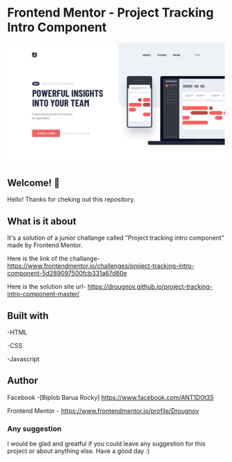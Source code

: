 # Frontend Mentor - Project Tracking Intro Component

![Design preview for project tracking intro component](./design/desktop-design.jpg)

## Welcome! 👋

Hello! Thanks for cheking out this repository.

## What is it about

It's a solution of a junior challange called "Project tracking intro component" made by Frontend Mentor.

Here is the link of the challange-
https://www.frontendmentor.io/challenges/project-tracking-intro-component-5d289097500fcb331a67d80e

Here is the solution site url-
https://drougnov.github.io/project-tracking-intro-component-master/

## Built with

-HTML

-CSS

-Javascript

## Author

Facebook -[Biplob Barua Rocky] https://www.facebook.com/ANT1D0t35

Frontend Mentor - https://www.frontendmentor.io/profile/Drougnov

### Any suggestion

I would be glad and greatful if you could leave any suggestion for this project or about anything else. Have a good day :)
